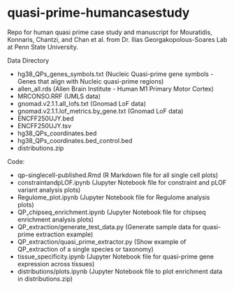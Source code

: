 # quasi-prime-humancasestudy
Repo for human quasi prime case study and manuscript for Mouratidis, Konnaris, Chantzi, and Chan et al. from Dr. Ilias Georgakopolous-Soares Lab at Penn State University.

Data Directory
- hg38_QPs_genes_symbols.txt (Nucleic Quasi-prime gene symbols - Genes that align with Nucleic quasi-prime regions)
- allen_all.rds (Allen Brain Institute - Human M1 Primary Motor Cortex)
- MRCONSO.RRF (UMLS data)
- gnomad.v2.1.1.all_lofs.txt (Gnomad LoF data)
- gnomad.v2.1.1.lof_metrics.by_gene.txt (Gnomad LoF data)
- ENCFF250UJY.bed
- ENCFF250UJY.tsv
- hg38_QPs_coordinates.bed
- hg38_QPs_coordinates.bed_control.bed
- distributions.zip
  
Code:
- qp-singlecell-published.Rmd (R Markdown file for all single cell plots)
- constraintandpLOF.ipynb (Jupyter Notebook file for constraint and pLOF variant analysis plots)
- Regulome_plot.ipynb (Jupyter Notebook file for Regulome analysis plots)
- QP_chipseq_enrichment.ipynb (Jupyter Notebook file for chipseq enrichment analysis plots)
- QP_extraction/generate_test_data.py (Generate sample data for quasi-prime extraction example)
- QP_extraction/quasi_prime_extractor.py (Show example of QP_extraction of a single species or taxonomy)
- tissue_specificity.ipynb (Jupyter Notebook file for quasi-prime gene expression across tissues)
- distributions/plots.ipynb (Jupyter Notebook file to plot enrichment data in distributions.zip)
